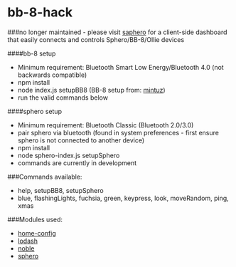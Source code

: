 # bb-8-hack

###no longer maintained - please visit [saphero](https://github.com/saphero/sphero-hack) for a client-side dashboard that easily connects and controls Sphero/BB-8/Ollie devices

####bb-8 setup
- Minimum requirement: Bluetooth Smart Low Energy/Bluetooth 4.0 (not backwards compatible)
- npm install
- node index.js setupBB8 (BB-8 setup from: [mintuz](https://github.com/mintuz/BB8-Commander))
- run the valid commands below

####sphero setup
- Minimum requirement: Bluetooth Classic (Bluetooth 2.0/3.0)
- pair sphero via bluetooth (found in system preferences - first ensure sphero is not connected to another device)
- npm install
- node sphero-index.js setupSphero
- commands are currently in development

###Commands available:
- help, setupBB8, setupSphero
- blue, flashingLights, fuchsia, green, keypress, look, moveRandom, ping, xmas

###Modules used:
- [home-config](https://github.com/nylen/home-config)
- [lodash](https://github.com/lodash/lodash)
- [noble](https://github.com/sandeepmistry/noble)
- [sphero](https://github.com/orbotix/sphero.js)
